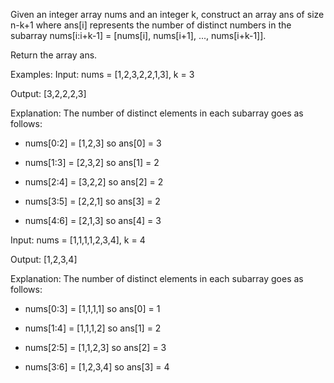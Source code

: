 Given an integer array nums and an integer k, construct an array ans of size n-k+1 where ans[i] represents the number of distinct numbers in the subarray nums[i:i+k-1] = [nums[i], nums[i+1], ..., nums[i+k-1]].

Return the array ans.


Examples:
Input: nums = [1,2,3,2,2,1,3], k = 3

Output: [3,2,2,2,3]

Explanation: The number of distinct elements in each subarray goes as follows:

- nums[0:2] = [1,2,3] so ans[0] = 3

- nums[1:3] = [2,3,2] so ans[1] = 2

- nums[2:4] = [3,2,2] so ans[2] = 2

- nums[3:5] = [2,2,1] so ans[3] = 2

- nums[4:6] = [2,1,3] so ans[4] = 3

Input: nums = [1,1,1,1,2,3,4], k = 4

Output: [1,2,3,4]

Explanation: The number of distinct elements in each subarray goes as follows:

- nums[0:3] = [1,1,1,1] so ans[0] = 1

- nums[1:4] = [1,1,1,2] so ans[1] = 2

- nums[2:5] = [1,1,2,3] so ans[2] = 3

- nums[3:6] = [1,2,3,4] so ans[3] = 4